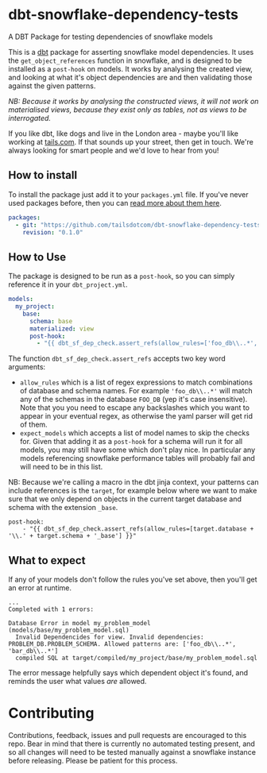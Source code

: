 # dbt-snowflake-dependency-tests
A DBT Package for testing dependencies of snowflake models

This is a [dbt](http://www.getdbt.com) package for asserting snowflake model
dependencies. It uses the `get_object_references` function in snowflake, and
is designed to be installed as a `post-hook` on models. It works by analysing
the created view, and looking at what it's object dependencies are and then
validating those against the given patterns.

_NB: Because it works by analysing the constructed views, it will not work on
materialised views, because they exist only as tables, not as views to be
interrogated._

If you like dbt, like dogs and live in the London area - maybe you'll like
working at [tails.com](http://tails.com/careers). If that sounds up your street,
then get in touch. We're always looking for smart people and we'd love to hear from you!

## How to install
To install the package just add it to your `packages.yml` file. If you've never
used packages before, then you can [read more about them here](https://docs.getdbt.com/docs/package-management).

```yaml
packages:
  - git: "https://github.com/tailsdotcom/dbt-snowflake-dependency-tests.git"
    revision: "0.1.0"
```

## How to Use
The package is designed to be run as a `post-hook`, so you can simply reference
it in your `dbt_project.yml`.

```yaml
models:
  my_project:
    base:
      schema: base
      materialized: view
      post-hook:
        - "{{ dbt_sf_dep_check.assert_refs(allow_rules=['foo_db\\..*', 'bar_db\\..*'], except_models=['my_fancy_model']) }}"
```

The function `dbt_sf_dep_check.assert_refs` accepts two key word arguments:
- `allow_rules` which is a list of regex expressions to match combinations of
  database and schema names. For example `'foo_db\\..*'` will match any of the
  schemas in the database `FOO_DB` (yep it's case insensitive). Note that you
  you need to escape any backslashes which you want to appear in your eventual
  regex, as otherwise the yaml parser will get rid of them.
- `expect_models` which accepts a list of model names to skip the checks for.
  Given that adding it as a `post-hook` for a schema will run it for all models,
  you may still have some which don't play nice. In particular any models referencing
  snowflake performance tables will probably fail and will need to be in this list.

NB: Because we're calling a macro in the dbt jinja context, your patterns can include
references is the `target`, for example below where we want to make sure that we only
depend on objects in the current target database and schema with the extension `_base`.

```
post-hook:
    - "{{ dbt_sf_dep_check.assert_refs(allow_rules=[target.database + '\\.' + target.schema + '_base'] }}"
```

## What to expect
If any of your models don't follow the rules you've set above, then you'll get an
error at runtime.

```
...
Completed with 1 errors:

Database Error in model my_problem_model (models/base/my_problem_model.sql)
  Invalid Dependencides for view. Invalid dependencies: PROBLEM_DB.PROBLEM_SCHEMA. Allowed patterns are: ['foo_db\\..*', 'bar_db\\..*']
  compiled SQL at target/compiled/my_project/base/my_problem_model.sql
```

The error message helpfully says which dependent object it's found, and reminds
the user what values *are* allowed.

# Contributing
Contributions, feedback, issues and pull requests are encouraged to this repo. Bear in mind that
there is currently no automated testing present, and so all changes will need
to be tested manually against a snowflake instance before releasing. Please
be patient for this process.
